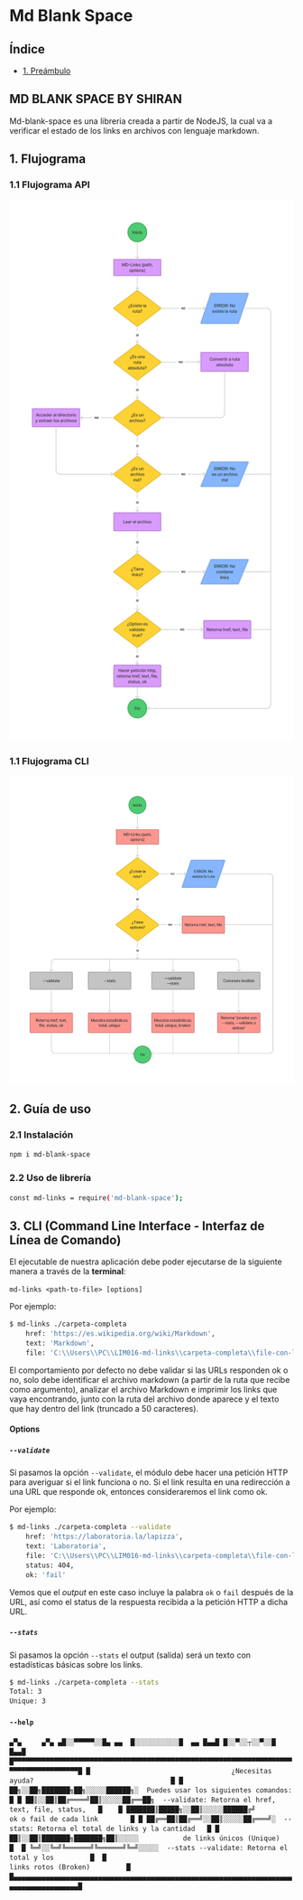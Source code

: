 # Md Blank Space

## Índice

* [1. Preámbulo](#1-preámbulo)


## MD BLANK SPACE BY SHIRAN

Md-blank-space es una libreria creada a partir de NodeJS, la cual va a verificar el estado de los links en archivos con lenguaje markdown.

## 1. Flujograma

### 1.1 Flujograma API

![](images/diagrama-de-flujo.png)

### 1.1 Flujograma CLI

![](images/CLI.png)


## 2. Guía de uso

### 2.1 Instalación

```sh
npm i md-blank-space
```

### 2.2 Uso de librería

```sh
const md-links = require('md-blank-space');
```

## 3.  CLI (Command Line Interface - Interfaz de Línea de Comando)

El ejecutable de nuestra aplicación debe poder ejecutarse de la siguiente
manera a través de la **terminal**:

`md-links <path-to-file> [options]`

Por ejemplo:

```sh
$ md-links ./carpeta-completa
    href: 'https://es.wikipedia.org/wiki/Markdown',
    text: 'Markdown',
    file: 'C:\\Users\\PC\\LIM016-md-links\\carpeta-completa\\file-con-links.md'
```

El comportamiento por defecto no debe validar si las URLs responden ok o no,
solo debe identificar el archivo markdown (a partir de la ruta que recibe como
argumento), analizar el archivo Markdown e imprimir los links que vaya
encontrando, junto con la ruta del archivo donde aparece y el texto
que hay dentro del link (truncado a 50 caracteres).

#### Options

##### `--validate`

Si pasamos la opción `--validate`, el módulo debe hacer una petición HTTP para
averiguar si el link funciona o no. Si el link resulta en una redirección a una
URL que responde ok, entonces consideraremos el link como ok.

Por ejemplo:

```sh
$ md-links ./carpeta-completa --validate
    href: 'https://laboratoria.la/lapizza',
    text: 'Laboratoria',
    file: 'C:\\Users\\PC\\LIM016-md-links\\carpeta-completa\\file-con-links.md',    
    status: 404,
    ok: 'fail'
```

Vemos que el _output_ en este caso incluye la palabra `ok` o `fail` después de
la URL, así como el status de la respuesta recibida a la petición HTTP a dicha
URL.

##### `--stats`

Si pasamos la opción `--stats` el output (salida) será un texto con estadísticas
básicas sobre los links.

```sh
$ md-links ./carpeta-completa --stats
Total: 3
Unique: 3
```

#### `--help`

`
                                        ▄▀▄     ▄▀▄
                                       ▄█░░▀▀▀▀▀░░█▄
                                   ▄▄  █░░░░░░░░░░░█  ▄▄
                                  █▄▄█ █░░▀░░┬░░▀░░█ █▄▄█
█▀▀▀▀▀▀▀▀▀▀▀▀▀▀▀▀▀▀▀▀▀▀▀▀▀▀▀▀▀▀▀▀▀▀▀▀▀▀▀▀▀▀▀▀▀▀▀▀▀▀▀▀▀▀▀▀▀▀▀▀▀▀▀▀▀▀▀▀▀▀▀▀▀▀▀▀▀▀▀▀▀▀▀▀▀▀█
█                                   ¿Necesitas ayuda?                                  █
█ ██╗░░██╗███████╗██╗░░░░░██████╗░  Puedes usar los siguientes comandos:               █
█ ██║░░██║██╔════╝██║░░░░░██╔══██╗  --validate: Retorna el href, text, file, status,   █   
█ ███████║█████╗░░██║░░░░░██████╔╝                       ok o fail de cada link        █
█ ██╔══██║██╔══╝░░██║░░░░░██╔═══╝░  --stats: Retorna el total de links y la cantidad   █
█ ██║░░██║███████╗███████╗██║░░░░░           de links únicos (Unique)                  █ 
█ ╚═╝░░╚═╝╚══════╝╚══════╝╚═╝░░░░░  --stats --validate: Retorna el total y los         █ 
█                                                         links rotos (Broken)         █
█▄▄▄▄▄▄▄▄▄▄▄▄▄▄▄▄▄▄▄▄▄▄▄▄▄▄▄▄▄▄▄▄▄▄▄▄▄▄▄▄▄▄▄▄▄▄▄▄▄▄▄▄▄▄▄▄▄▄▄▄▄▄▄▄▄▄▄▄▄▄▄▄▄▄▄▄▄▄▄▄▄▄▄▄▄▄█
`